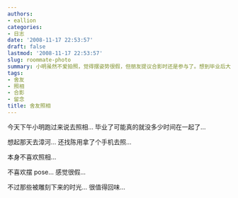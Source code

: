 ```yaml
---
authors:
- eallion
categories:
- 日志
date: '2008-11-17 22:53:57'
draft: false
lastmod: '2008-11-17 22:53:57'
slug: roommate-photo
summary: 小明虽然不爱拍照，觉得摆姿势很假，但朋友提议合影时还是参与了。想到毕业后大家各奔东西，这些照片会成为珍贵的回忆。上次去漳河玩还特意借手机拍照，现在想想，定格下来的瞬间确实值得回味。
tags:
- 舍友
- 照相
- 合影
- 留念
title: 舍友照相
---
```


今天下午小明跑过来说去照相...
毕业了可能真的就没多少时间在一起了...

想起那天去漳河... 还找陈用拿了个手机去照...

本身不喜欢照相...

不喜欢摆 pose... 感觉很假...

不过那些被雕刻下来的时光...
很值得回味...